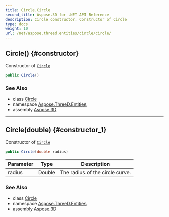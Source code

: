 ```yaml
---
title: Circle.Circle
second_title: Aspose.3D for .NET API Reference
description: Circle constructor. Constructor of Circle
type: docs
weight: 10
url: /net/aspose.threed.entities/circle/circle/
---
```

## Circle() {#constructor}

Constructor of [`Circle`](../)

```csharp
public Circle()
```

### See Also

* class [Circle](../)
* namespace [Aspose.ThreeD.Entities](../../circle/)
* assembly [Aspose.3D](../../../)

---

## Circle(double) {#constructor_1}

Constructor of [`Circle`](../)

```csharp
public Circle(double radius)
```

| Parameter | Type | Description |
| --- | --- | --- |
| radius | Double | The radius of the circle curve. |

### See Also

* class [Circle](../)
* namespace [Aspose.ThreeD.Entities](../../circle/)
* assembly [Aspose.3D](../../../)


